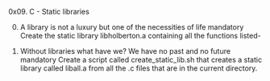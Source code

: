 0x09. C - Static libraries

0. A library is not a luxury but one of the necessities of life mandatory
Create the static library libholberton.a containing all the functions listed-

1. Without libraries what have we? We have no past and no future mandatory
Create a script called create_static_lib.sh that creates a static library called liball.a 
from all the .c files that are in the current directory.